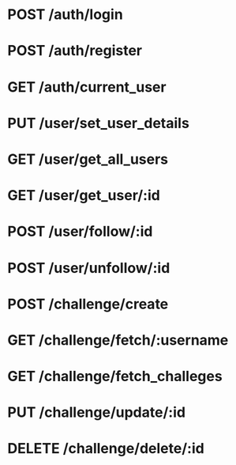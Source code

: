 # POST  /auth/login

# POST /auth/register

# GET /auth/current_user

# PUT /user/set_user_details

# GET /user/get_all_users

# GET /user/get_user/:id

# POST /user/follow/:id

# POST /user/unfollow/:id

# POST /challenge/create

# GET /challenge/fetch/:username

# GET /challenge/fetch_challeges

# PUT /challenge/update/:id

# DELETE /challenge/delete/:id